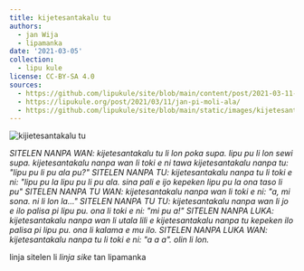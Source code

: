 ```yaml
---
title: kijetesantakalu tu
authors:
  - jan Wija
  - lipamanka
date: '2021-03-05'
collection:
  - lipu kule
license: CC-BY-SA 4.0
sources:
  - https://github.com/lipukule/site/blob/main/content/post/2021-03-11-jan%20pi%20moli%20ala.md
  - https://lipukule.org/post/2021/03/11/jan-pi-moli-ala/
  - https://github.com/lipukule/site/blob/main/static/images/kijetesantakalu-tu.png
---
```


![kijietesantakalu tu](/images/kijetesantakalu-tu.png)

*SITELEN NANPA WAN: kijetesantakalu tu li lon poka supa. lipu pu li lon sewi supa. kijetesantakalu nanpa wan li toki e ni tawa kijetesantakalu nanpa tu: "lipu pu li pu ala pu?"*
*SITELEN NANPA TU: kijetesantakalu nanpa tu li toki e ni: "lipu pu la lipu pu li pu ala. sina pali e ijo kepeken lipu pu la ona taso li pu"*
*SITELEN NANPA TU WAN: kijetesantakalu nanpa wan li toki e ni: "a, mi sona. ni li lon la..."*
*SITELEN NANPA TU TU: kijetesantakalu nanpa wan li jo e ilo palisa pi lipu pu. ona li toki e ni: "mi pu a!"*
*SITELEN NANPA LUKA: kijetesantakalu nanpa wan li utala lili e kijetesantakalu nanpa tu kepeken ilo palisa pi lipu pu. ona li kalama e mu ilo.*
*SITELEN NANPA LUKA WAN: kijetesantakalu nanpa tu li toki e ni: "a a a". olin li lon.*

linja sitelen li *linja sike* tan lipamanka
